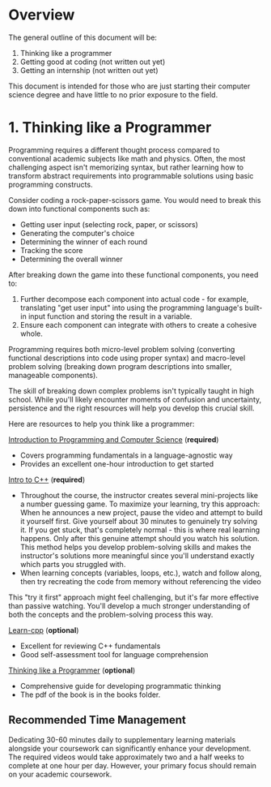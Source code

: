 # Overview

The general outline of this document will be:

1. Thinking like a programmer
2. Getting good at coding (not written out yet)
3. Getting an internship (not written out yet)

This document is intended for those who are just starting their computer science degree and have little to no prior exposure to the field.

# 1. Thinking like a Programmer

Programming requires a different thought process compared to conventional academic subjects like math and physics. Often, the most challenging aspect isn't memorizing syntax, but rather learning how to transform abstract requirements into programmable solutions using basic programming constructs.

Consider coding a rock-paper-scissors game. You would need to break this down into functional components such as:

- Getting user input (selecting rock, paper, or scissors)
- Generating the computer's choice
- Determining the winner of each round
- Tracking the score
- Determining the overall winner

After breaking down the game into these functional components, you need to:

1. Further decompose each component into actual code - for example, translating "get user input" into using the programming language's built-in input function and storing the result in a variable.
2. Ensure each component can integrate with others to create a cohesive whole.

Programming requires both micro-level problem solving (converting functional descriptions into code using proper syntax) and macro-level problem solving (breaking down program descriptions into smaller, manageable components).

The skill of breaking down complex problems isn't typically taught in high school. While you'll likely encounter moments of confusion and uncertainty, persistence and the right resources will help you develop this crucial skill.

Here are resources to help you think like a programmer:

[Introduction to Programming and Computer Science](https://youtu.be/zOjov-2OZ0E?si=Yg3uBIhIn6ls4OUI) (**required**)

- Covers programming fundamentals in a language-agnostic way
- Provides an excellent one-hour introduction to get started

[Intro to C++](https://youtu.be/-TkoO8Z07hI?si=Lz2oeG2X7pYBPfDB) (**required**)

- Throughout the course, the instructor creates several mini-projects like a number guessing game. To maximize your learning, try this approach: When he announces a new project, pause the video and attempt to build it yourself first. Give yourself about 30 minutes to genuinely try solving it. If you get stuck, that's completely normal - this is where real learning happens. Only after this genuine attempt should you watch his solution. This method helps you develop problem-solving skills and makes the instructor's solutions more meaningful since you'll understand exactly which parts you struggled with.
- When learning concepts (variables, loops, etc.), watch and follow along, then try recreating the code from memory without referencing the video

This "try it first" approach might feel challenging, but it's far more effective than passive watching. You'll develop a much stronger understanding of both the concepts and the problem-solving process this way.

[Learn-cpp](https://www.learn-cpp.org/) (**optional**)

- Excellent for reviewing C++ fundamentals
- Good self-assessment tool for language comprehension

[Thinking like a Programmer](<./books/Think%20Like%20a%20Programmer%20An%20Introduction%20to%20Creative%20Problem%20Solving%20(V.%20Anton%20Spraul)%20(Z-Library).pdf>) (**optional**)

- Comprehensive guide for developing programmatic thinking
- The pdf of the book is in the books folder.

## Recommended Time Management

Dedicating 30-60 minutes daily to supplementary learning materials alongside your coursework can significantly enhance your development. The required videos would take approximately two and a half weeks to complete at one hour per day. However, your primary focus should remain on your academic coursework.

